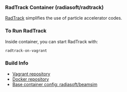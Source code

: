 ### RadTrack Container (radiasoft/radtrack)

[RadTrack](https://github.com/radiasoft/radtrack) simplifies the use of
particle accelerator codes.

### To Run RadTrack

Inside container, you can start RadTrack with:

```bash
radtrack-on-vagrant
```

### Build Info

* [Vagrant repository](https://atlas.hashicorp.com/radiasoft/boxes/radtrack)
* [Docker repository](https://hub.docker.com/r/radiasoft/radtrack)
* [Base container config: radiasoft/beamsim](https://github.com/radiasoft/containers/tree/master/vagrant/radiasoft/beamsim)
